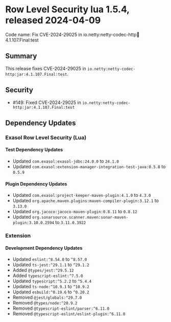 # Row Level Security lua 1.5.4, released 2024-04-09

Code name: Fix CVE-2024-29025 in io.netty:netty-codec-http:jar:4.1.107.Final:test

## Summary

This release fixes CVE-2024-29025 in `io.netty:netty-codec-http:jar:4.1.107.Final:test`.

## Security

* #149: Fixed CVE-2024-29025 in `io.netty:netty-codec-http:jar:4.1.107.Final:test`

## Dependency Updates

### Exasol Row Level Security (Lua)

#### Test Dependency Updates

* Updated `com.exasol:exasol-jdbc:24.0.0` to `24.1.0`
* Updated `com.exasol:extension-manager-integration-test-java:0.5.8` to `0.5.9`

#### Plugin Dependency Updates

* Updated `com.exasol:project-keeper-maven-plugin:4.1.0` to `4.3.0`
* Updated `org.apache.maven.plugins:maven-compiler-plugin:3.12.1` to `3.13.0`
* Updated `org.jacoco:jacoco-maven-plugin:0.8.11` to `0.8.12`
* Updated `org.sonarsource.scanner.maven:sonar-maven-plugin:3.10.0.2594` to `3.11.0.3922`

### Extension

#### Development Dependency Updates

* Updated `eslint:^8.54.0` to `^8.57.0`
* Updated `ts-jest:^29.1.1` to `^29.1.2`
* Added `@types/jest:^29.5.12`
* Added `typescript-eslint:^7.5.0`
* Updated `typescript:^5.2.2` to `^5.4.4`
* Updated `ts-node:^10.9.1` to `^10.9.2`
* Updated `esbuild:^0.19.6` to `^0.20.2`
* Removed `@jest/globals:^29.7.0`
* Removed `@types/node:^20.9.2`
* Removed `@typescript-eslint/parser:^6.11.0`
* Removed `@typescript-eslint/eslint-plugin:^6.11.0`

